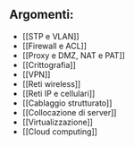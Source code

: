 ## Argomenti:
- [[STP e VLAN]]
- [[Firewall e ACL]]
- [[Proxy e DMZ, NAT e PAT]]
- [[Crittografia]]
- [[VPN]]
- [[Reti wireless]]
- [[Reti IP e cellulari]]
- [[Cablaggio strutturato]]
- [[Collocazione di server]]
- [[Virtualizzazione]]
- [[Cloud computing]]